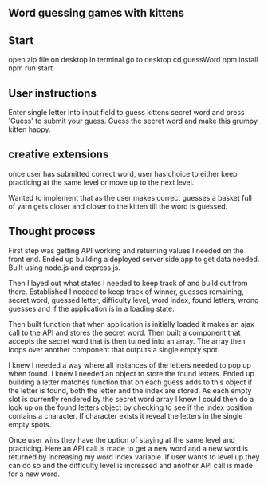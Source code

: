 ## Word guessing games with kittens

## Start
  open zip file on desktop
  in terminal go to desktop
  cd guessWord
  npm install
  npm run start

## User instructions
  Enter single letter into input field to guess kittens secret word and press 'Guess' to submit your guess. Guess the secret word and make this grumpy kitten happy. 
  
## creative extensions
  once user has submitted correct word, user has choice to either keep practicing at the same level or move up to the next level. 

  Wanted to implement that as the user makes correct guesses a basket full of yarn gets closer and closer to the kitten till the word is guessed. 

## Thought process
  First step was getting API working and returning values I needed on the front end. Ended up building a deployed server side app to get data needed. Built using node.js and express.js. 

  Then I  layed out what states I needed to keep track of and build out from there. 
  Established I needed to keep track of winner, guesses remaining, secret word, guessed letter, difficulty level, word index, found letters, wrong guesses and if the application is in a loading state. 

  Then built function that when application is initially loaded it makes an ajax call to the API and stores the secret word. Then built a component that accepts the secret word that is then turned into an array. The array then loops over another component that outputs a single empty spot. 
  
  I knew I needed a way where all instances of the letters needed to pop up when found. I knew I needed an object to store the found letters. Ended up building a letter matches function that on each guess adds to this object if the letter is found, both the letter and the index are stored. As each empty slot is currently rendered by the secret word array I knew I could then do a look up on the found letters object by checking to see if the index position contains a character. If character exists it reveal the letters in the single empty spots.

  Once user wins they have the option of staying at the same level and practicing. Here an API call is made to get a new word and a new word is returned by increasing my word index variable. If user wants to level up they can do so and the difficulty level is increased and another API call is made for a new word. 